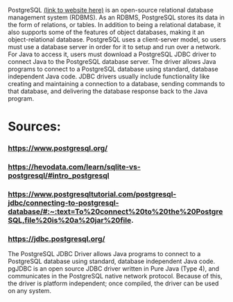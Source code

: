 PostgreSQL [(link to website here)](https://www.postgresql.org/) is an open-source relational database management system (RDBMS).
As an RDBMS, PostgreSQL stores its data in the form of relations, or tables.
In addition to being a relational database, it also supports some of the features of object databases, making it an object-relational database.
PostgreSQL uses a client-server model, so users must use a database server in order for it to setup and run over a network. 
For Java to access it, users must download a PostgreSQL JDBC driver to connect Java to the PostgreSQL database server.
The driver allows Java programs to connect to a PostgreSQL database using standard, database independent Java code.
JDBC drivers usually include functionality like creating and maintaining a connection to a database, sending commands to that database, and
delivering the database response back to the Java program.


# Sources:
### https://www.postgresql.org/
### https://hevodata.com/learn/sqlite-vs-postgresql/#intro_postgresql
### https://www.postgresqltutorial.com/postgresql-jdbc/connecting-to-postgresql-database/#:~:text=To%20connect%20to%20the%20PostgreSQL,file%20is%20a%20jar%20file.
### https://jdbc.postgresql.org/



The PostgreSQL JDBC Driver allows Java programs to connect to a PostgreSQL database using standard, database independent Java code. pgJDBC is an open source JDBC driver written in Pure Java (Type 4), and communicates in the PostgreSQL native network protocol. Because of this, the driver is platform independent; once compiled, the driver can be used on any system.
